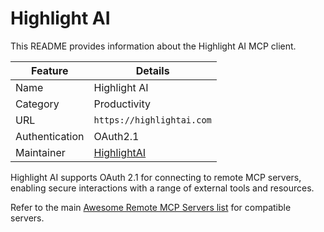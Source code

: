 # Highlight AI

This README provides information about the Highlight AI MCP client.

| Feature        | Details                                |
| -------------- | -------------------------------------- |
| Name           | Highlight AI                           |
| Category       | Productivity                           |
| URL            | `https://highlightai.com`              |
| Authentication | OAuth2.1                               |
| Maintainer     | [HighlightAI](https://highlightai.com) |

Highlight AI supports OAuth 2.1 for connecting to remote MCP servers, enabling secure interactions with a range of external tools and resources.

Refer to the main [Awesome Remote MCP Servers list](../../README.md) for compatible servers.
